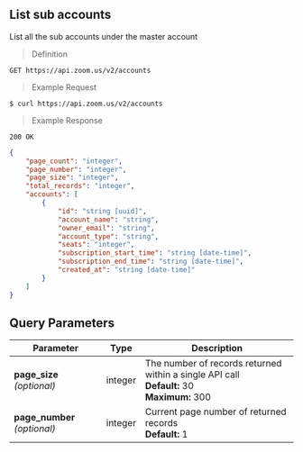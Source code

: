 ## List sub accounts

List all the sub accounts under the master account

> Definition

```shell
GET https://api.zoom.us/v2/accounts
```

> Example Request

```shell
$ curl https://api.zoom.us/v2/accounts
```

> Example Response

```text
200 OK
```

```json
{
    "page_count": "integer",
    "page_number": "integer",
    "page_size": "integer",
    "total_records": "integer",
    "accounts": [
        {
            "id": "string [uuid]",
            "account_name": "string",
            "owner_email": "string",
            "account_type": "string",
            "seats": "integer",
            "subscription_start_time": "string [date-time]",
            "subscription_end_time": "string [date-time]",
            "created_at": "string [date-time]"
        }
    ]
}
```

## Query Parameters

| Parameter | Type | Description |
|-----------|------|-------------|
| **page_size** *(optional)* | integer | The number of records returned within a single API call<br>**Default:** 30<br>**Maximum:** 300 |
| **page_number** *(optional)* | integer | Current page number of returned records<br>**Default:** 1 |

